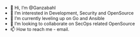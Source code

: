 - 👋 Hi, I’m @Ganzabahl
- 👀 I’m interested in Development, Security and OpenSource
- 🌱 I’m currently leveling up on Go and Ansible
- 💞️ I’m looking to collaborate on SecOps related OpenSource
- 📫 How to reach me - email.

<!---
Ganzabahl/Ganzabahl is a ✨ special ✨ repository because its `README.md` (this file) appears on your GitHub profile.
You can click the Preview link to take a look at your changes.
--->
